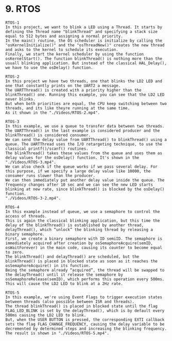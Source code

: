 # 9. RTOS
	
	RTOS-1
	In this project, we want to blink a LED using a Thread. It starts by defining the Thread name "blinkThread" and specifying a stack size equal to 512 bytes and assigning a normal priority.
	In the main() routine, the OS scheduler is initialize by calling the "osKernelInitialize()" and the "osThreadNew()" creates the new thread and asks to the kernel to schedule its execution.
	Finally, we start the kernel scheduler by using the function osKernelStart(). The function blinkThread() is nothing more than the usuall blinking application. But instead of the classical HAL_Delay(),
	we have to use the osDelay() function.
	
	RTOS-2
	In this project we have two threads, one that blinks the LD2 LED and one that constantly prints on the UART2 a message.
	The UARTThread() is created with a priority higher than the blinkThread() one. Running this example, you can see that the LD2 LED never blinks.
	But when both priorities are equal, the CPU keep switching between two threads, and its like theyre running at the same time.
	As it shown in the "./Videos/RTOS-2.mp4".
	
	RTOS-3
	In this example, we use a queue to transfer data between two threads. The UARTThread() in the last example is considered producer and the blinkThread() is considered consumer.
	We can send the delay value from UARTThread() to blinkThread() using a queue. The UARTThread uses the I/O retargeting technique, to use the classical printf()/scanf() routines.
	The blinkThread() takes these values from the queue and uses them as delay values for the osDelay() function. It's shown in the "./Videos/RTOS-3.mp4".
	We can also check if the queue works if we pass several delay. For this purpose, if we specify a large delay value like 10000, the consumer runs slower than the producer.
	We can then immediately put another delay value inside the queue. The frequency changes after 10 sec and we can see the new LED starts blinking at new rate, since blinkThread() is blocked by the osDelay() function.
	"./Videos/RTOS-3-2.mp4".

	RTOS-4
	In this example instead of queue, we use a semaphore to control the access of threads. 
	This is again the classical blinking application, but this time the delay of the blinkThread() is established by another thread, delayThread(), which “unlock” the blinking thread by releasing a binary semaphore. 
	First, we create a binary semaphore with ID semiID. The semaphore is immediately acquired after creation by osSemaphoreAcquire(semID, osWaitForever) in the main code, causing its counter to become equal to zero.
	The blinkThread() and delayThread() are scheduled, but the blinkThread() is placed in blocked state as soon as it reaches the osSemaphoreAcquire() in its function.
	Being the semaphore already “acquired”, the thread will be swapped to the delayThread() until it release the semaphore by osSemaphoreRelease(semID), which performs this operation every 500ms.
	This will cause the LD2 LED to blink at a 2Hz rate.

	RTOS-5
	In this example, we're using Event Flags to trigger execution states between threads (also possible between ISR and threads).
	The thread blinkThread() is placed in blocked state until the flag FLAG_LED_BLINK is set by the delayThread(), which is by default every 500ms causing the LD2 LED to blink.
	But, when the USER BUTTON is pressed, the corresponding EXTI callback sets the flag FLAG_CHANGE_FREQUENCY, causing the delay variable to be decremented by determined steps and increasing the blinking frequency.
	The result is shown in "./Videos/RTOS-5.mp4".

	









